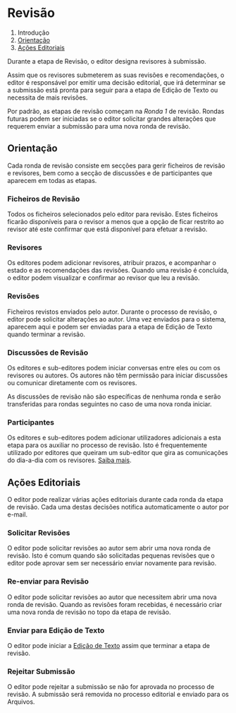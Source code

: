 # Revisão

1. Introdução
2. [Orientação](review.md#orientation)
3. [Ações Editoriais](review.md#editorial-actions)

Durante a etapa de Revisão, o editor designa revisores à submissão.

Assim que os revisores submeterem as suas revisões e recomendações, o editor é responsável por emitir uma decisão editorial, que irá determinar se a submissão está pronta para seguir para a etapa de Edição de Texto ou necessita de mais revisões.

Por padrão, as etapas de revisão começam na *Ronda 1* de revisão. Rondas futuras podem ser iniciadas se o editor solicitar grandes alterações que requerem enviar a submissão para uma nova ronda de revisão.

## <a name="orientation"></a>Orientação

Cada ronda de revisão consiste em secções para gerir ficheiros de revisão e revisores, bem como a secção de discussões e de participantes que aparecem em todas as etapas.

### <a name="review-files"></a>Ficheiros de Revisão
Todos os ficheiros selecionados pelo editor para revisão. Estes ficheiros ficarão disponíveis para o revisor a menos que a opção de ficar restrito ao revisor até este confirmar que está disponível para efetuar a revisão.

### <a name="reviewers"></a>Revisores
Os editores podem adicionar revisores, atribuir prazos, e acompanhar o estado e as recomendações das revisões. Quando uma revisão é concluída, o editor podem visualizar e confirmar ao revisor que leu a revisão.

### <a name="revisions"></a>Revisões
Ficheiros revistos enviados pelo autor. Durante o processo de revisão, o editor pode solicitar alterações ao autor. Uma vez enviados para o sistema, aparecem aqui e podem ser enviadas para a etapa de Edição de Texto quando terminar a revisão.

### <a name="discussions"></a>Discussões de Revisão
Os editores e sub-editores podem iniciar conversas entre eles ou com os revisores ou autores. Os autores não têm permissão para iniciar discussões ou comunicar diretamente com os revisores.

As discussões de revisão não são específicas de nenhuma ronda e serão transferidas para rondas seguintes no caso de uma nova ronda iniciar.

### <a name="participants"></a>Participantes
Os editores e sub-editores podem adicionar utilizadores adicionais a esta etapa para os auxiliar no processo de revisão. Isto é frequentemente utilizado por editores que queiram um sub-editor que gira as comunicações do dia-a-dia com os revisores. [Saiba mais](../editorial-workflow.md#participants).

## <a name="editorial-actions"></a>Ações Editoriais
O editor pode realizar várias ações editoriais durante cada ronda da etapa de revisão. Cada uma destas decisões notifica automaticamente o autor por e-mail.

### <a name="request-revisions"></a>Solicitar Revisões
O editor pode solicitar revisões ao autor sem abrir uma nova ronda de revisão. Isto é comum quando são solicitadas pequenas revisões que o editor pode aprovar sem ser necessário enviar novamente para revisão.

### <a name="new-review"></a>Re-enviar para Revisão
O editor pode solicitar revisões ao autor que necessitem abrir uma nova ronda de revisão. Quando as revisões foram recebidas, é necessário criar uma nova ronda de revisão no topo da etapa de revisão.

### <a name="copyediting"></a>Enviar para Edição de Texto
O editor pode iniciar a [Edição de Texto](copyediting.md) assim que terminar a etapa de revisão.

### <a name="decline"></a>Rejeitar Submissão
O editor pode rejeitar a submissão se não for aprovada no processo de revisão. A submissão será removida no processo editorial e enviado para os Arquivos.

